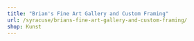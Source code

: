 ```yaml
---
title: "Brian's Fine Art Gallery and Custom Framing"
url: /syracuse/brians-fine-art-gallery-and-custom-framing/
shop: Kunst
---
```

